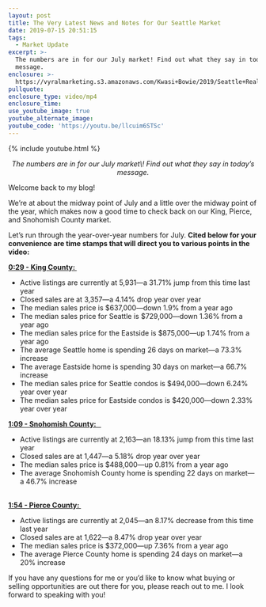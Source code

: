 ```yaml
---
layout: post
title: The Very Latest News and Notes for Our Seattle Market
date: 2019-07-15 20:51:15
tags:
  - Market Update
excerpt: >-
  The numbers are in for our July market! Find out what they say in today’s
  message.
enclosure: >-
  https://vyralmarketing.s3.amazonaws.com/Kwasi+Bowie/2019/Seattle+Real+Estate+Agent-+market+update.mp4
pullquote:
enclosure_type: video/mp4
enclosure_time:
use_youtube_image: true
youtube_alternate_image:
youtube_code: 'https://youtu.be/llcuim6STSc'
---
```


{% include youtube.html %}

<p style="text-align: center;"><em>The numbers are in for our July market\! Find out what they say in today’s message.</em></p>

Welcome back to my blog\!&nbsp;

We’re at about the midway point of July and a little over the midway point of the year, which makes now a good time to check back on our King, Pierce, and Snohomish County market.

Let’s run through the year-over-year numbers for July. **Cited below for your convenience are time stamps that will direct you to various points in the video:**&nbsp;

**<u>0:29 - King County:&nbsp;</u>**

* Active listings are currently at 5,931—a 31.71% jump from this time last year&nbsp;
* Closed sales are at 3,357—a 4.14% drop year over year
* The median sales price is $637,000—down 1.9% from a year ago&nbsp;
* The median sales price for Seattle is $729,000—down 1.36% from a year ago&nbsp;
* The median sales price for the Eastside is $875,000—up 1.74% from a year ago&nbsp;
* The average Seattle home is spending 26 days on market—a 73.3% increase&nbsp;
* The average Eastside home is spending 30 days on market—a 66.7% increase&nbsp;
* The median sales price for Seattle condos is $494,000—down 6.24% year over year&nbsp;
* The median sales price for Eastside condos is $420,000—down 2.33% year over year&nbsp;

**<u>1:09 - Snohomish County: &nbsp;&nbsp;</u>**

* Active listings are currently at 2,163—an 18.13% jump from this time last year&nbsp;
* Closed sales are at 1,447—a 5.18% drop year over year
* The median sales price is $488,000—up 0.81% from a year ago
* The average Snohomish County home is spending 22 days on market—a 46.7% increase &nbsp;

<br>**<u>1:54 - Pierce County:&nbsp;</u>**

* Active listings are currently at 2,045—an 8.17% decrease from this time last year
* Closed sales are at 1,622—a 8.47% drop year over year
* The median sales price is $372,000—up 7.36% from a year ago
* The average Pierce County home is spending 24 days on market—a 20% increase&nbsp;

If you have any questions for me or you’d like to know what buying or selling opportunities are out there for you, please reach out to me. I look forward to speaking with you\!